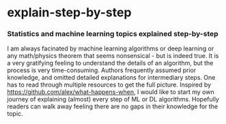 # explain-step-by-step

### Statistics and machine learning topics explained step-by-step 

I am always facinated by machine learning algorithms or deep learning or any math/physics theorem that seems nonsensical - but is indeed true. It is a very gratifying feeling to understand the details of an algorithm, but the process is very time-consuming. Authors frequently assumed prior knowledge, and omitted detailed explanations for intermediary steps. One has to read through multiple resources to get the full picture. Inspired by https://github.com/alex/what-happens-when, I would like to start my own journey of explaining (almost) every step of ML or DL algorithms. Hopefully readers can walk away feeling there are no gaps in their knowledge for the topic.  